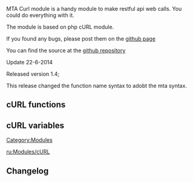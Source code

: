 MTA Curl module is a handy module to make restful api web calls. You could do everything with it.

The module is based on php cURL module.

If you found any bugs, please post them on the [github page](/https://github.com/mrdejong/mta_curl/issues.md "wikilink")

You can find the source at the [github repository](/https://github.com/mrdejong/mta_curl.md "wikilink")

Update 22-6-2014

Released version 1.4;

This release changed the function name syntax to adobt the mta syntax.

cURL functions
--------------

cURL variables
--------------

[Category:Modules](/Category:Modules.md "wikilink")

[ru:Modules/cURL](/ru:Modules/cURL.md "wikilink")

Changelog
---------
